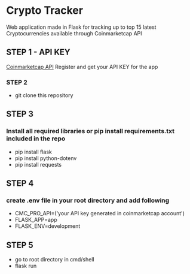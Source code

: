 # Crypto Tracker
Web application made in Flask for tracking up to top 15 latest Cryptocurrencies available through Coinmarketcap API

## STEP 1 - API KEY
[Coinmarketcap API](https://coinmarketcap.com/api/)
Register and get your API KEY for the app

### STEP 2
* git clone this repository

## STEP 3
### Install all required libraries or pip install requirements.txt included in the repo
* pip install flask
* pip install python-dotenv
* pip install requests

## STEP 4
### create .env file in your root directory and add following

* CMC_PRO_API=('your API key generated in coinmarketcap account')
* FLASK_APP=app
* FLASK_ENV=development

## STEP 5

* go to root directory in cmd/shell
* flask run


